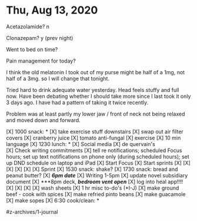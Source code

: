 # Thu, Aug 13, 2020
Acetazolamide? n

Clonazepam? y
(prev night)

Went to bed on time? 

Pain management for today?

I think the old melatonin I took out of my purse might be half of a 1mg, not half of a 3mg. so I will change that tonight. 

Tried hard to drink adequate water yesterday. Head feels stuffy and full now. Have been debating whether I should take more since I last took it only 3 days ago. I have had a pattern of taking it twice recently. 


Problem was at least partly my lower jaw / front of neck not being relaxed and moved down and forward. 

[X] 1000 snack: *
[X] take exercise stuff downstairs
[X] swap out air filter covers
[X] cranberry juice
[X] tomato anti-fungal
[X] exercise
[X] 10 min language
[X] 1230 lunch: *
[X] Social media
[X] de quervain's	
[X] Check writing commitments
[X] tell re notifications; scheduled Focus hours; set up text notifications on phone only (during scheduled hours); set up DND schedule on laptop and iPad
[X] Start Focus
[X] Start sprints
[X] [X] [X] [X] [X] [X] Sprint
[X] 1530 snack: shake?
[X] 1730 snack: bread and peanut butter?
[X] ***6pm date***
[X] Writing 1-5pm
		[X] update novel subsidiary document
[X] ***8pm deck, ***bedroom vent open***
[X] log into heal app!!!!
[X] [X] [X] [X] wash sheets
[X] 1 hr misc to-do's (*I-J)
	[X] make ground beef - cook with spices
	[X] make refried pinto beans
	[X] make guacamole
	[X] make sopes
[X] 6:30 cook/clean: *



#z-archives/1-journal